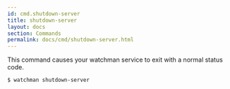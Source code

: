 ```yaml
---
id: cmd.shutdown-server
title: shutdown-server
layout: docs
section: Commands
permalink: docs/cmd/shutdown-server.html
---
```


This command causes your watchman service to exit with a normal status code.

```bash
$ watchman shutdown-server
```
